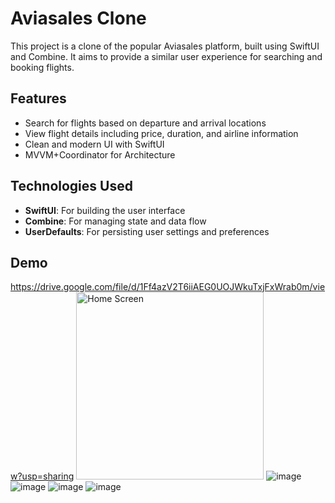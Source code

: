 # Aviasales Clone

This project is a clone of the popular Aviasales platform, built using SwiftUI and Combine. It aims to provide a similar user experience for searching and booking flights.

## Features

- Search for flights based on departure and arrival locations
- View flight details including price, duration, and airline information
- Clean and modern UI with SwiftUI
- MVVM+Coordinator for Architecture

## Technologies Used

- **SwiftUI**: For building the user interface
- **Combine**: For managing state and data flow
- **UserDefaults**: For persisting user settings and preferences

## Demo
https://drive.google.com/file/d/1Ff4azV2T6iiAEG0UOJWkuTxjFxWrab0m/view?usp=sharing
<img src="https://github.com/leilatl/aviasalesCloneTestTask/assets/46998891/1606932c-ff66-4eb1-bc04-501ecbf13509" alt="Home Screen" width="300"/>
![image](https://github.com/leilatl/aviasalesCloneTestTask/assets/46998891/1606932c-ff66-4eb1-bc04-501ecbf13509)
![image](https://github.com/leilatl/aviasalesCloneTestTask/assets/46998891/2ccf798e-a308-4de2-9177-98e01d05387e)
![image](https://github.com/leilatl/aviasalesCloneTestTask/assets/46998891/23e51970-87d4-4073-aafd-ff8600a5fb2d)
![image](https://github.com/leilatl/aviasalesCloneTestTask/assets/46998891/066c4538-813d-4883-894d-297d739f89a0)

